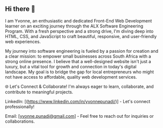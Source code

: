 ## Hi there 👋

I am Yvonne, an enthusiastic and dedicated Front-End Web Development learner on an exciting journey through the ALX Software Engineering Program. With a fresh perspective and a strong drive, I'm diving deep into HTML, CSS, and JavaScript to craft beautiful, responsive, and user-friendly web experiences.

My journey into software engineering is fueled by a passion for creation and a clear mission: to empower small businesses across South Africa with a strong online presence. I believe that a well-designed website isn't just a luxury, but a vital tool for growth and connection in today's digital landscape. My goal is to bridge the gap for local entrepreneurs who might not have access to affordable, quality web development services.

🌐 Let's Connect & Collaborate!
I'm always eager to learn, collaborate, and contribute to meaningful projects.

LinkedIn: [(https://www.linkedin.com/in/yvonnepunadi/)] - Let's connect professionally!

Email: [yvonne.punadi@gmail.com] - Feel free to reach out for inquiries or collaborations.


